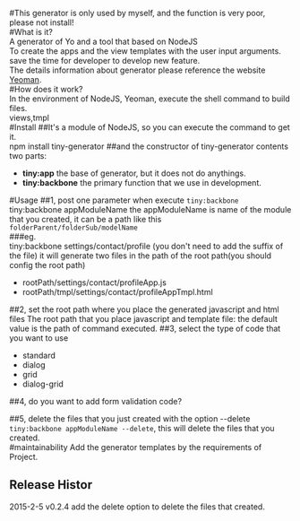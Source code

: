 #This generator is only used by myself, and the function is very poor, please not install!   
#What is it?    
A generator of Yo and a tool that based on NodeJS      
To create the apps and the view templates with the user input arguments. save the time for developer to develop new feature.        
The details information about generator please reference the website [Yeoman](http://yeoman.io).        
#How does it work?    
In the environment of NodeJS, Yeoman, execute the shell command to build files.     
views,tmpl  
#Install
##It's a module of NodeJS, so you can execute the command to get it.  
    npm install tiny-generator
##and the constructor of tiny-generator contents two parts:
*   **tiny:app** the base of generator, but it does not do anythings.
*   **tiny:backbone** the primary function that we use in development.  

#Usage
##1, post one parameter when execute `tiny:backbone`
    tiny:backbone appModuleName
the appModuleName is name of the module that you created, it can be a path like this `folderParent/folderSub/modelName`   
###eg.      
    tiny:backbone settings/contact/profile (you don't need to add the suffix of the file)
it will generate two files in the path of the root path(you should config the root path)

*   rootPath/settings/contact/profileApp.js
*   rootPath/tmpl/settings/contact/profileAppTmpl.html  

##2, set the root path where you place the generated javascript and html files
The root path that you place javascript and template file: the default value is the path of command executed.
##3, select the type of code that you want to use   
*   standard
*   dialog
*   grid
*   dialog-grid

##4, do you want to add form validation code?

##5, delete the files that you just created with the option --delete
`tiny:backbone appModuleName --delete`, this will delete the files that you created.  
#maintainability
Add the generator templates by the requirements of Project.


## Release Histor

2015-2-5       v0.2.4      add the delete option to delete the files that created.

    
    
    
    